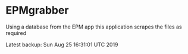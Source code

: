 # EPMgrabber
Using a database from the EPM app this application scrapes the files as required


Latest backup: Sun Aug 25 16:31:01 UTC 2019
